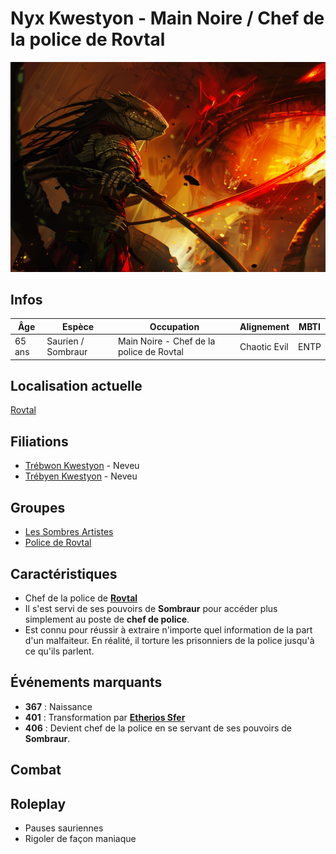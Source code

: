# Nyx Kwestyon - Main Noire / Chef de la police de Rovtal
![Nyx](../../../_images/Nyx.png)

## Infos 
| Âge | Espèce | Occupation | Alignement | MBTI |
| --- | ------ | ---------- | ---------- | ---- |
| 65 ans | Saurien / Sombraur | Main Noire - Chef de la police de Rovtal | Chaotic Evil | ENTP |

## Localisation actuelle
[Rovtal](../../VILLES/Rovtal.md)

## Filiations
* [Trébwon Kwestyon](../BRUMEBOURG/Trébwon_Kwestyon.md) - Neveu
* [Trébyen Kwestyon](../BRUMEBOURG/Trébyen_Kwestyon.md) - Neveu

## Groupes 
* [Les Sombres Artistes](../../VILLES/Rovtal.md#les-sombres-artistes)
* [Police de Rovtal](../ROVTAL/GROUPES/Police_de_Rovtal.md)

## Caractéristiques
* Chef de la police de [**Rovtal**](../../VILLES/Rovtal.md)
* Il s'est servi de ses pouvoirs de **Sombraur** pour accéder plus simplement au poste de **chef de police**.
* Est connu pour réussir à extraire n'importe quel information de la part d'un malfaiteur. En réalité, il torture les prisonniers de la police jusqu'à ce qu'ils parlent.

## Événements marquants
* **367** : Naissance
* **401** : Transformation par [**Etherios Sfer**](./Ethérios_Sfer.md)
* **406** : Devient chef de la police en se servant de ses pouvoirs de **Sombraur**.

## Combat

## Roleplay
* Pauses sauriennes
* Rigoler de façon maniaque